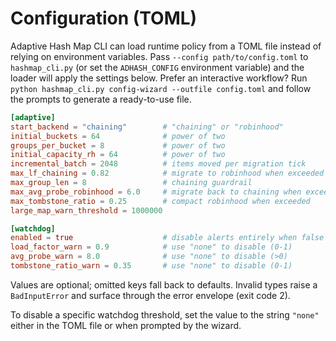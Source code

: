 # Configuration (TOML)

Adaptive Hash Map CLI can load runtime policy from a TOML file instead of relying on
environment variables. Pass `--config path/to/config.toml` to `hashmap_cli.py` (or set the
`ADHASH_CONFIG` environment variable) and the loader will apply the settings below. Prefer
an interactive workflow? Run `python hashmap_cli.py config-wizard --outfile config.toml` and
follow the prompts to generate a ready-to-use file.

```toml
[adaptive]
start_backend = "chaining"        # "chaining" or "robinhood"
initial_buckets = 64              # power of two
groups_per_bucket = 8             # power of two
initial_capacity_rh = 64          # power of two
incremental_batch = 2048          # items moved per migration tick
max_lf_chaining = 0.82            # migrate to robinhood when exceeded
max_group_len = 8                 # chaining guardrail
max_avg_probe_robinhood = 6.0     # migrate back to chaining when exceeded
max_tombstone_ratio = 0.25        # compact robinhood when exceeded
large_map_warn_threshold = 1000000

[watchdog]
enabled = true                    # disable alerts entirely when false
load_factor_warn = 0.9            # use "none" to disable (0-1)
avg_probe_warn = 8.0              # use "none" to disable (>0)
tombstone_ratio_warn = 0.35       # use "none" to disable (0-1)
```

Values are optional; omitted keys fall back to defaults. Invalid types raise a
`BadInputError` and surface through the error envelope (exit code 2).

To disable a specific watchdog threshold, set the value to the string `"none"`
either in the TOML file or when prompted by the wizard.
